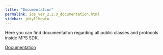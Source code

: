 ```yaml
---
title: "Documentation"
permalink: ios_ver_2.2.0_documentation.html
sidebar: jekyllhowto
---
```

Here you can find documentaiton regarding all public classes and protocols inside MPS SDK.

<a  href="../Documentation/index.html">Documentation</a>
